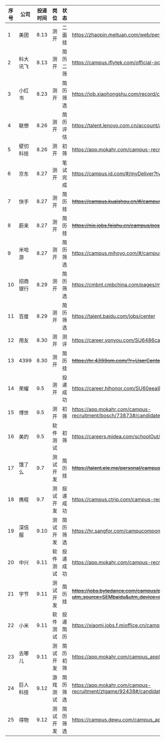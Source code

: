 |序号|公司|投递时间|岗位|状态|链接|
|--|--|--|--|--|--|
|1|美团|8.13|测开|二面挂|https://zhaopin.meituan.com/web/personalCenter/deliveryRecord|
|2|科大讯飞|8.13|测开|简历二筛|https://campus.iflytek.com/official-pc/delivery|
|3|小红书|8.23|测开|简历筛选|https://job.xiaohongshu.com/record/campus|
|4|联想|8.26|测开|简历评估|https://talent.lenovo.com.cn/account/apply|
|5|壁仞科技|8.26|测开|初筛|https://app.mokahr.com/campus-recruitment/biren/44727#/candidateHome/applications|
|6|京东|8.27|测开|笔试完成|https://campus.jd.com/#/myDeliver?type=present|
|7|快手|8.27|测开|简历挂|~~https://campus.kuaishou.cn/#/campus/my-apply~~|
|8|蔚来|8.27|测开|简历挂|~~https://nio.jobs.feishu.cn/campus/position/application?spread=CDRBT29~~|
|9|米哈游|8.27|测开|简历筛选|https://campus.mihoyo.com/#/campus/applyRecord|
|10|招商银行|8.29|测开|简历筛选|https://cmbnt.cmbchina.com/pages/mycenter/default.html|
|11|百度|8.29|测开|简历筛选|https://talent.baidu.com/jobs/center|
|12|用友|8.30|测开|测评|https://career.yonyou.com/SU6486ca53bef57c16d35313ab/pb/account.html#/myDeliver|
|13|4399|8.30|测开|简历挂|~~https://hr.4399om.com/?r=UserCenter~~|
|14|荣耀|9.5|测开|投递成功|https://career.hihonor.com/SU60eea919bef57c1023f6fe78/pb/account.html#/myDeliver|
|15|博世|9.5|测开|初筛|https://app.mokahr.com/campus-recruitment/bosch/73873#/candidateHome/applications|
|16|美的|9.5|软件测试|初筛|https://careers.midea.com/schoolOut/apply|
|17|饿了么|9.7|测试开发|简历挂|~~https://talent.ele.me/personal/campus-application?lang=zh~~|
|18|携程|9.7|测试开发|投递成功|https://campus.ctrip.com/campus-recruitment/trip/37757/#/candidateHome/applications|
|19|深信服|9.10|测试开发|简历筛选|https://hr.sangfor.com/campucompon/personalCenter|
|20|中兴|9.11|软件测试|投递成功|https://app.mokahr.com/campus-recruitment/zte/46903#/candidateHome/applications|
|21|字节|9.11|测试开发|简历挂|~~https://jobs.bytedance.com/campus/position/application?utm_source=SEMbaidu&utm_device=pc&utm_keyword=qz2023pc042~~|
|22|小米|9.11|软件测试|投递简历|https://xiaomi.jobs.f.mioffice.cn/campus/position/application?spread=J7NS6YR|
|23|去哪儿|9.11|测试开发|简历初筛|https://app.mokahr.com/campus_apply/qunar/4207#/candidateHome/applications|
|24|巨人科技|9.12|游戏测试|简历筛选|https://app.mokahr.com/campus-recruitment/ztgame/92438#/candidateHome/applications|
|25|得物|9.12|测试开发|简历筛选|https://campus.dewu.com/campus_apply/thedu/37483/#/candidateHome/applications|
